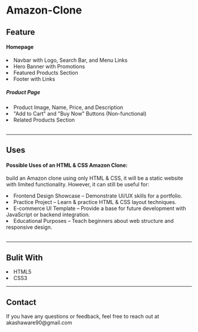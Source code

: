 # Amazon-Clone
<h2>Feature</h2>
<h4>Homepage</h4>
<li>Navbar with Logo, Search Bar, and Menu Links</li>
<li>Hero Banner with Promotions</li>
<li>Featured Products Section</li>
<li>Footer with Links</li> 
<h5>Product Page</h5>
<li>Product Image, Name, Price, and Description</li>
<li>"Add to Cart" and "Buy Now" Buttons (Non-functional)</li>
<li>Related Products Section</li> <br>
<hr>

<h2>Uses</h2>
<h4>Possible Uses of an HTML & CSS Amazon Clone:</h4>
<p>build an Amazon clone using only HTML & CSS, it will be a static website with limited functionality. However, it can still be useful for:</p>
<li>Frontend Design Showcase – Demonstrate UI/UX skills for a portfolio.</li>
<li>Practice Project – Learn & practice HTML & CSS layout techniques.</li>
<li>E-commerce UI Template – Provide a base for future development with JavaScript or backend integration.</li>
<li>Educational Purposes – Teach beginners about web structure and responsive design.</li><br>
<hr>
<h2>Bulit With</h2>
<li>HTML5</li>
<li>CSS3</li>
<hr>
<h2>Contact</h2>
<p>If you have any questions or feedback, feel free to reach out at <a>akashaware90@gmail.com</a></p>


